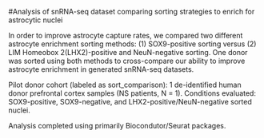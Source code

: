 #Analysis of snRNA-seq dataset comparing sorting strategies to enrich for astrocytic nuclei

In order to improve astrocyte capture rates, we compared two different astrocyte enrichment sorting methods: (1) SOX9-positive sorting versus (2) LIM Homeobox 2(LHX2)-positive and NeuN-negative sorting. One donor was sorted using both methods to cross-compare our ability to improve astrocyte enrichment in generated snRNA-seq datasets.

Pilot donor cohort (labeled as sort_comparison): 1 de-identified human donor prefrontal cortex samples (NS patients, N = 1).
Conditions evaluated: SOX9-positive, SOX9-negative, and LHX2-positive/NeuN-negative sorted nuclei.

Analysis completed using primarily Biocondutor/Seurat packages.
